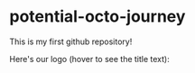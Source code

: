 # potential-octo-journey

This is my first github repository!

Here's our logo (hover to see the title text):


[logo]: https://www.random.org/dice/dice1.png "Alex dice logo"
